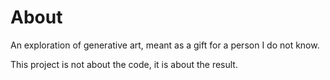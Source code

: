 About
=====

An exploration of generative art, meant as a gift for a person I do not know.

This project is not about the code, it is about the result. 
